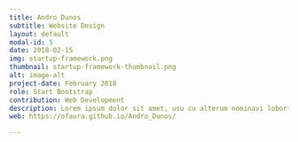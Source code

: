 ```yaml
---
title: Andro Dunos
subtitle: Website Design
layout: default
modal-id: 5
date: 2018-02-15
img: startup-framework.png
thumbnail: startup-framework-thumbnail.png
alt: image-alt
project-date: February 2018
role: Start Bootstrap
contribution: Web Development
description: Lorem ipsum dolor sit amet, usu cu alterum nominavi lobortis. At duo novum diceret. Tantas apeirian vix et, usu sanctus postulant inciderint ut, populo diceret necessitatibus in vim. Cu eum dicam feugiat noluisse.
web: https://ofaura.github.io/Andro_Dunos/

---
```

